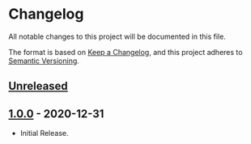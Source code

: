 # Changelog

All notable changes to this project will be documented in this file.

The format is based on [Keep a Changelog](https://keepachangelog.com/en/1.0.0/),
and this project adheres to [Semantic Versioning](https://semver.org/spec/v2.0.0.html).

## [Unreleased]

## [1.0.0] - 2020-12-31

-   Initial Release.

[unreleased]: https://github.com/Al3xCubed/theme-cubed/compare/v1.0.0...HEAD
[1.0.0]: https://github.com/Al3xCubed/theme-cubed/releases/tag/v1.0.0
